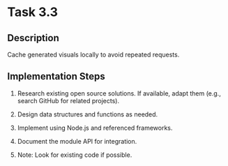 # Task 3.3

## Description
Cache generated visuals locally to avoid repeated requests.

## Implementation Steps
1. Research existing open source solutions. If available, adapt them (e.g., search GitHub for related projects).

2. Design data structures and functions as needed.

3. Implement using Node.js and referenced frameworks.

4. Document the module API for integration.

5. Note: Look for existing code if possible.

